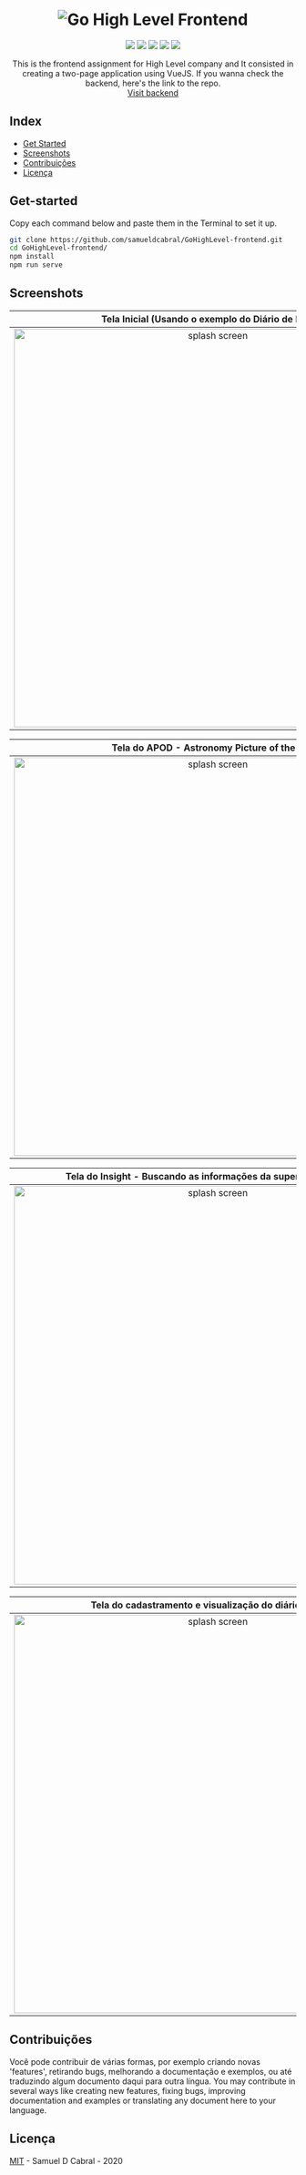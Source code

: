 <h1 align="center">
  <br>
   <img src="https://i.imgur.com/H6ETa16.jpg" alt="Go High Level Frontend"/>
  <br>
</h1>
<p align="center">   
 <a href="https://cli.vuejs.org/"><img src="https://img.shields.io/badge/Vue-%5E2.6.11-brightgreen?style=plastic&logo=appveyor"></a>
 <a href="https://github.com/axios/axios"><img src="https://img.shields.io/badge/Axios-%5E0.19.2-orange?style=plastic&logo=appveyor"></a>
 <a href="https://getbootstrap.com/"><img src="https://img.shields.io/badge/Bootstrap-%5E4.5.0-ff69b4?style=plastic&logo=appveyor"></a>
 <a href="mailto:samueldcabral@gmail.com"><img src="https://img.shields.io/badge/Email-Me!-lightgrey?style=plastic&logo=appveyor"></a>
 <a href="https://opensource.org/licenses/MIT"><img src="https://img.shields.io/badge/License-MIT-blue?style=plastic&logo=appveyor"></a>
</p>

<p align="center">
  This is the frontend assignment for High Level company and It consisted in creating a two-page application using VueJS. If you wanna check the backend, here's the link to the repo.<br>
   <a href="https://github.com/samueldcabral/GoHighLevel-backend">Visit backend</a>
</p>

## Index

- [Get Started](#Get-Started)
- [Screenshots](#Screenshots)
- [Contribuições](#Contribuições)
- [Licença](#Licença)

## Get-started

Copy each command below and paste them in the Terminal to set it up.

```bash
git clone https://github.com/samueldcabral/GoHighLevel-frontend.git
cd GoHighLevel-frontend/
npm install
npm run serve
```

<h2 id="Screenshots">Screenshots</h2>

|             Tela Inicial (Usando o exemplo do Diário de Bordo)              |
| :-------------------------------------------------------------------------: |
| <img src="https://i.imgur.com/MXoUDia.png" width="700" alt="splash screen"> |

|                 Tela do APOD - Astronomy Picture of the Day                 |
| :-------------------------------------------------------------------------: |
| <img src="https://i.imgur.com/iPYWYEw.png" width="700" alt="splash screen"> |

|      Tela do Insight - Buscando as informações da superfície de Marte       |
| :-------------------------------------------------------------------------: |
| <img src="https://i.imgur.com/3c37IQb.png" width="700" alt="splash screen"> |

|            Tela do cadastramento e visualização do diário (CRUD)            |
| :-------------------------------------------------------------------------: |
| <img src="https://i.imgur.com/pFFBXit.png" width="700" alt="splash screen"> |

## Contribuições

Você pode contribuir de várias formas, por exemplo criando novas 'features', retirando bugs, melhorando a documentação e
exemplos, ou até traduzindo algum documento daqui para outra língua.
You may contribute in several ways like creating new features, fixing bugs, improving documentation and examples
or translating any document here to your language.

## Licença

[MIT](https://opensource.org/licenses/MIT) - Samuel D Cabral - 2020
